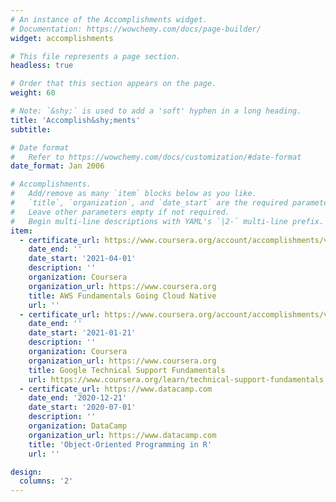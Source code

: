 ```yaml
---
# An instance of the Accomplishments widget.
# Documentation: https://wowchemy.com/docs/page-builder/
widget: accomplishments

# This file represents a page section.
headless: true

# Order that this section appears on the page.
weight: 60

# Note: `&shy;` is used to add a 'soft' hyphen in a long heading.
title: 'Accomplish&shy;ments'
subtitle:

# Date format
#   Refer to https://wowchemy.com/docs/customization/#date-format
date_format: Jan 2006

# Accomplishments.
#   Add/remove as many `item` blocks below as you like.
#   `title`, `organization`, and `date_start` are the required parameters.
#   Leave other parameters empty if not required.
#   Begin multi-line descriptions with YAML's `|2-` multi-line prefix.
item:
  - certificate_url: https://www.coursera.org/account/accomplishments/verify/L2UEF87G7L9A
    date_end: ''
    date_start: '2021-04-01'
    description: ''
    organization: Coursera
    organization_url: https://www.coursera.org
    title: AWS Fundamentals Going Cloud Native
    url: ''
  - certificate_url: https://www.coursera.org/account/accomplishments/verify/PYM4XHTXVPR8
    date_end: ''
    date_start: '2021-01-21'
    description: ''
    organization: Coursera
    organization_url: https://www.coursera.org
    title: Google Technical Support Fundamentals
    url: https://www.coursera.org/learn/technical-support-fundamentals
  - certificate_url: https://www.datacamp.com
    date_end: '2020-12-21'
    date_start: '2020-07-01'
    description: ''
    organization: DataCamp
    organization_url: https://www.datacamp.com
    title: 'Object-Oriented Programming in R'
    url: ''

design:
  columns: '2'
---
```

